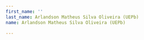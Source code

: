 ```yaml
---
first_name: ''
last_name: Arlandson Matheus Silva Oliveira (UEPb)
name: Arlandson Matheus Silva Oliveira (UEPb)

---
```


